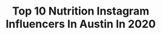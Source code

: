 ---
title: Top 10 Nutrition Instagram Influencers In Austin In 2020
description: >-
  Find top nutrition Instagram influencers in Austin in 2020. Most popular hashtags: #nutrition #healthyfood #foodie #vegan.
platform: Instagram
profiles:
  - username: "savannah_joyyy"
    fullname: >-
      Savannah Joy | Online Coach
    location: "United States"
    followers: 101433
    engagement: 655
    commentsToLikes: 0.017498
    id: ck5q33lorj2160i11tlfrq9s1
    verified: false
    hashtags: "#weightliftingwomen, #gymgirls, #athome, #mentality"
  - username: "danlikestoeat"
    fullname: >-
      Dan DuPraw
    location: "United States"
    followers: 6567
    engagement: 619
    commentsToLikes: 0.107394
    id: ck13cqkni1og60i19uxdx4his
    verified: false
    hashtags: "#venezuelanmenu, #morrocoy, #austintexas, #nutrition"
  - username: "thetrendytomboy"
    fullname: >-
      Rachel Spross | Style Blogger
    location: "United States"
    followers: 44856
    engagement: 83
    commentsToLikes: 0.055390
    id: ck13bqq1awpys0i19pk57ql25
    verified: false
    hashtags: "#gymselfie, #friyay, #donttouchme"
  - username: "kirkwoodmatthews"
    fullname: >-
      Jack Matthews
    location: "United States"
    followers: 85893
    engagement: 364
    commentsToLikes: 0.023195
    id: ck5hcc7hihahm0i117in9rgr0
    verified: true
    hashtags: "#stayhydratedmyfriends, #dontcare, #familyforever, #fallflatonyourface"
  - username: "ashleymlands"
    fullname: >-
      ASHLEY M. LANDS ✖️𝙉𝙔𝘾✖️
    location: "United States"
    followers: 47277
    engagement: 257
    commentsToLikes: 0.051117
    id: ck6ubzdqcckny0j71hkye1qxl
    verified: false
    hashtags: "#city, #exumas, #glamour, #strength"
  - username: "turmerictshirt"
    fullname: >-
      Nivedita Dravid|TurmericTshirt
    location: "United States"
    followers: 2050
    engagement: 1707
    commentsToLikes: 0.096516
    id: ck8talnt6s9xo0j78x9ica0cs
    verified: false
    hashtags: "#preggo, #indianfood, #eattheworld, #festivevibes"
  - username: "crowiealexander"
    fullname: >-
      Craig Alexander
    location: "United States"
    followers: 46591
    engagement: 301
    commentsToLikes: 0.013736
    id: ck5hr5tpwubd10i111e31qxg2
    verified: false
    hashtags: "#power, #teacherspet, #stayactiveindoors, #kona"
  - username: "ketokween.la"
    fullname: >-
      Lady Mel 🇬🇧🇺🇸
    location: "United States"
    followers: 25566
    engagement: 125
    commentsToLikes: 0.125852
    id: ck6u3g2q5xl0z0j71npjoncn4
    verified: false
    hashtags: "#babygirl, #stayhome, #cook, #intermittentfasting"
  - username: "malsfitkitchen"
    fullname: >-
      mallory j page | future RD
    location: "United States"
    followers: 7950
    engagement: 1270
    commentsToLikes: 0.101408
    id: ck5bzzx5fs62q0i11tt5kjjef
    verified: false
    hashtags: "#malsfitkitchen"
  - username: "modernveganfam"
    fullname: >-
      Modern Vegan Familia
    location: "United States"
    followers: 26038
    engagement: 147
    commentsToLikes: 0.087706
    id: ck0vw3p88rylr0i19by1o7z2o
    verified: false
    hashtags: "#vegan, #poweredbyplants, #vegansunite, #nosingleuseplastic"
---